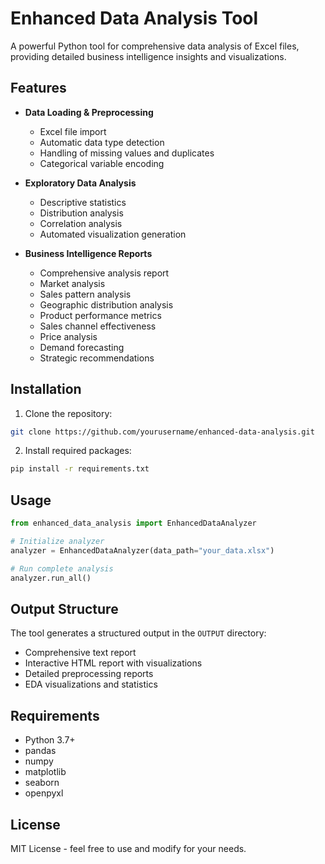 # Enhanced Data Analysis Tool

A powerful Python tool for comprehensive data analysis of Excel files, providing detailed business intelligence insights and visualizations.

## Features

- **Data Loading & Preprocessing**
  - Excel file import
  - Automatic data type detection
  - Handling of missing values and duplicates
  - Categorical variable encoding

- **Exploratory Data Analysis**
  - Descriptive statistics
  - Distribution analysis
  - Correlation analysis
  - Automated visualization generation

- **Business Intelligence Reports**
  - Comprehensive analysis report
  - Market analysis
  - Sales pattern analysis
  - Geographic distribution analysis
  - Product performance metrics
  - Sales channel effectiveness
  - Price analysis
  - Demand forecasting
  - Strategic recommendations

## Installation

1. Clone the repository:
```bash
git clone https://github.com/yourusername/enhanced-data-analysis.git
```

2. Install required packages:
```bash
pip install -r requirements.txt
```

## Usage

```python
from enhanced_data_analysis import EnhancedDataAnalyzer

# Initialize analyzer
analyzer = EnhancedDataAnalyzer(data_path="your_data.xlsx")

# Run complete analysis
analyzer.run_all()
```

## Output Structure

The tool generates a structured output in the `OUTPUT` directory:
- Comprehensive text report
- Interactive HTML report with visualizations
- Detailed preprocessing reports
- EDA visualizations and statistics

## Requirements

- Python 3.7+
- pandas
- numpy
- matplotlib
- seaborn
- openpyxl

## License

MIT License - feel free to use and modify for your needs. 